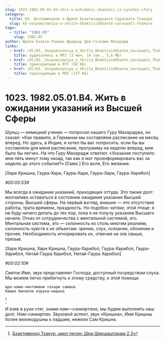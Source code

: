 ```yaml
---
slug: 1023-1982-05-01-b4-zhit-v-ozhidanii-ukazanij-iz-vysshej-sfery
category:
  title: 65. Воспоминания о Шриле Бхактисиддханте Сарасвати Тхакуре
  slug: 65-vospominaniya-o-shrile-bhaktisiddhante-saraswati-thakure
tags:
  - title: "1982.05"
    slug: 1982-05
author: Шрила Бхакти Ракшак Шридхар Дев-Госвами Махарадж
links:
  - href: /dl/65._Vospominaniya_o_Shrile_Bhaktisiddhante_Saraswati_Thakure/1023_1982.05.01.B4_SridharMj_Zhit_v_ozhidanii_ukazanij_iz_Vysshej_Sfery.mp3
    title: аудиозапись в MP3 (3 мин. 14 сек., 3,6 МБ)
  - href: /dl/65._Vospominaniya_o_Shrile_Bhaktisiddhante_Saraswati_Thakure/1023_1982.05.01.B4_SridharMj_Zhit_v_ozhidanii_ukazanij_iz_Vysshej_Sfery.rtf
    title: транскрипцию в RTF (58 КБ)
  - href: /dl/65._Vospominaniya_o_Shrile_Bhaktisiddhante_Saraswati_Thakure/1023_1982.05.01.B4_SridharMj_Zhit_v_ozhidanii_ukazanij_iz_Vysshej_Sfery.pdf
    title: транскрипцию в PDF (137 КБ)
---
```


# 1023. 1982.05.01.B4. Жить в ожидании указаний из Высшей Сферы

Шульц — немецкий ученик — попросил нашего Гуру Махараджа, он сказал: «Как правило, в Германии мы составляем расписание на месяц вперед. Но здесь, в Индии, я хотел бы вас попросить: если бы вы составляли для меня расписание, программу на неделю вперед, мне было бы легче». На что Гуру Махарадж ответил: «Указание поступило мне пять минут тому назад, так как я мог проинформировать вас за неделю до этого события?» [Смех.] Его воля, Его желание.

[Харе Кришна, Гаура-Хари, Гаура-Хари, Гаура-Хари, Гаура-Харибол]

*#00:00:53#*

Мы всегда в ожидании указаний, приходящих оттуда. Это также долг: молчаливо оставаться в состоянии ожидания указания Высшей стороны, Высшей сферы. На первый взгляд, внешне — это отсутствие работы, трата времени, праздность. Но подобно *чатаке*, этой птице: я не буду ничего делать до тех пор, пока я не получу указание Высшего начала. Отказ от сотрудничества с ментальной системой, эго. Ментальная система, эго — склонность ко столь многим реалиям, склонность чувств к их объектам: зрение, слух, осязание, обоняние и прочее. Необходимость игнорировать их, отвечая на зов свыше, призыв.

[Харе Кришна, Харе Кришна, Гаура-Харибол, Гаура-Харибол, Гаура-Харибол, Нитай-Гаура Харибол, Нитай-Гаура Харибол]

*#00:02:10#*

Святое Имя, звук представляет Господа, доступный посредством слуха. Мы можем легко прибегнуть к этому средству, к этой помощи.

    шри-нама-чинтамани тохари самана
    бишве билаоли коруна-нидана
[^_ftn1]

И взяв в руки стяг, знамя *нам*—*санкиртана*, мы будем выполнять наш долг. *Нам-санкиртан*. Звуковой аспект, звук «Кришна», Имя Кришны более великодушны к падшим, нежели Сам Кришна.



[^_ftn1]: [Бхактивинод Тхакур, цикл песен: Шри Шикшаштакам 2.3](../notes/bhaktivinod-thakur-cikl-pesen-shri-shikshashtakam/bhaktivinod-thakur-cikl-pesen-shri-shikshashtakam-2-3.md)
